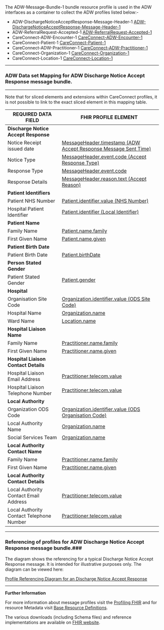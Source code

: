 
The ADW-Message-Bundle-1 bundle resource profile is used in the ADW interfaces as a container to collect the ADW profiles listed below:- 

- ADW-DischargeNoticeAcceptResponse-Message-Header-1 [ADW-DischargeNoticeAcceptResponse-Message-Header-1]
- ADW-ReferralRequest-Accepted-1 [ADW-ReferralRequest-Accepted-1]
- CareConnect-ADW-Encounter-1 [CareConnect-ADW-Encounter-1]
- CareConnect-Patient-1 [CareConnect-Patient-1]
- CareConnect-ADW-Practitioner-1 [CareConnect-ADW-Practitioner-1]
- CareConnect-Organization-1 [CareConnect-Organization-1]
- CareConnect-Location-1 [CareConnect-Location-1]

----------


[ADW-Message-DischargeNoticeAcceptResponse-1-Ex01]: ../Examples/Profile.ADW-DischargeNoticeAcceptResponse/ADW-Message-DischargeNoticeAcceptResponse-1-Ex01.xml

[ADW-Message-DischargeNoticeAcceptResponse-1-Ex02]: ../Examples/Profile.ADW-DischargeNoticeAcceptResponse/ADW-Message-DischargeNoticeAcceptResponse-1-Ex02.xml


###  ADW Data set Mapping for ADW Discharge Notice Accept Response message bundle. ###


----------

Note that for sliced elements and extensions within CareConnect profiles, it is not possible to link to the exact sliced element in this mapping table.


| REQUIRED DATA FIELD                      | FHIR PROFILE ELEMENT                              |
|------------------------------------------|---------------------------------------------------|
| **Discharge Notice Accept Response**     |                                                   |
| Notice Receipt issued date               | [MessageHeader.timestamp (ADW Accept Response Message Sent Time)]                        |
| Notice Type                              | [MessageHeader.event.code (Accept Response Type)]                                     |
| Response Type                            | [MessageHeader.event.code]                                    |
| Response Details                         | [MessageHeader.reason.text (Accept Reason)]                                        |
| **Patient Identifiers**                  |                                                   |
| Patient NHS Number                       | [Patient.identifier.value (NHS Number)]                          |
| Hospital Patient Identifier              | [Patient.identifier (Local Identifier)]            |
| **Patient Name**                         |                                                  |
| Family Name                              | [Patient.name.family]                                     |
| First Given Name                         | [Patient.name.given]                                       |
| **Patient Birth Date**                   |                                                  |
| Patient Birth Date                       | [Patient.birthDate]                                      |
| **Person Stated Gender**                 |                                                  |
| Patient Stated Gender                    | [Patient.gender]                                         |
| **Hospital**                             |                                                  |
| Organisation Site Code                   | [Organization.identifier.value (ODS Site Code)]             |
| Hospital Name                            | [Organization.name]                                |
| Ward Name                                | [Location.name]                                     |
| **Hospital Liaison Name**                |                                                  |
| Family Name                              | [Practitioner.name.family]                                  |
| First Given Name                         | [Practitioner.name.given]                         |
| **Hospital Liaison Contact Details**     |                                                  |
| Hospital Liaison Email Address           | [Practitioner.telecom.value]               |
| Hospital Liaison Telephone Number        | [Practitioner.telecom.value]                            |
| **Local Authority**                      |                                                  |
| Organization ODS Code                    | [Organization.identifier.value (ODS Organisation Code)]               |
| Local Authority Name                     | [Organization.name]                         |
| Social Services Team                     | [Organization.name] 
| **Local Authority Contact Name**         |                                                   |
| Family Name                              | [Practitioner.name.family]                                  |
| First Given Name                         | [Practitioner.name.given]                                  |
| **Local Authority Contact Details**      |                                                   |
| Local Authority Contact Email Address    | [Practitioner.telecom.value]                            |
| Local Authority Contact Telephone Number | [Practitioner.telecom.value]                    |


[ADW-DischargeNoticeAcceptResponse-Message-Header-1]: adw-discharge-notice-accept-response-message-header-1.html
[ADW-ReferralRequest-Accepted-1]: adw-referral-request-accepted-1.html
[CareConnect-Patient-1]: careconnect-patient-1.html
[CareConnect-ADW-Practitioner-1]: careconnect-adw-practitioner-1.html
[CareConnect-Organization-1]: careconnect-organization-1.html
[CareConnect-ADW-Encounter-1]: careconnect-adw-encounter-1.html
[CareConnect-Organization-1]: careconnect-organization-1.html
[CareConnect-Location-1]: careconnect-location-1.html


[MessageHeader.timestamp (ADW Accept Response Message Sent Time)]: adw-discharge-notice-accept-response-message-header-1-dict.html#MessageHeader.ADW%20Accept%20Response%20Message%20Sent%20Time
[MessageHeader.event.code (Accept Response Type)]: adw-discharge-notice-accept-response-message-header-1-dict.html#MessageHeader.event.Accept%20Response%20Type
[MessageHeader.event.code]: adw-discharge-notice-accept-response-message-header-1-dict.html#MessageHeader.event.Accept%20Response%20Type
[MessageHeader.reason.text (Accept Reason)]: adw-discharge-notice-accept-response-message-header-1-dict.html#MessageHeader.reason.Accept%20Reason
[Patient.identifier.value (NHS Number)]: careconnect-patient-1-dict.html#Patient.identifier.value
[Patient.identifier (Local Identifier)]: careconnect-patient-1-dict.html#Patient.identifier.value 
[Patient.name.family]: careconnect-patient-1-dict.html#Patient.name.family
[Patient.name.given]: careconnect-patient-1-dict.html#Patient.name.given
[Patient.birthDate]: careconnect-patient-1-dict.html#Patient.birthDate
[Patient.gender]: careconnect-patient-1-dict.html#Patient.gender
[Organization.identifier.value (ODS Site Code)]: careconnect-organization-1-dict.html#Organization.identifier.value
[Organization.name]: careconnect-organization-1-dict.html#Organization.name
[Location.name]: careconnect-location-1-dict.html#Location.name
[Organization.identifier.value (ODS Site Code)]: careconnect-organization-1-dict.html#Organization.identifier.value
[Organization.name]: careconnect-organization-1-dict.html#Organization.name
[Practitioner.name.family]: careconnect-adw-practitioner-1-dict.html#Practitioner.name.family
[Practitioner.name.given]: careconnect-adw-practitioner-1-dict.html#Practitioner.name.given
[Practitioner.telecom.value]: careconnect-adw-practitioner-1-dict.html#Practitioner.telecom.value
[Practitioner.telecom.value]: careconnect-adw-practitioner-1-dict.html#Practitioner.telecom.value
[Organization.identifier.value (ODS Organisation Code)]: careconnect-organization-1-dict.html#Organization.identifier.value
[Organization.name]: careconnect-organization-1-dict.html#Organization.name
[Organization.name]: careconnect-organization-1-dict.html#Organization.name
[Practitioner.name.family]: careconnect-adw-practitioner-1-dict.html#Practitioner.name.family
[Practitioner.name.given]: careconnect-adw-practitioner-1-dict.html#Practitioner.name.given
[Practitioner.telecom.value]: careconnect-adw-practitioner-1-dict.html#Practitioner.telecom.value
[Practitioner.telecom.value]: careconnect-adw-practitioner-1-dict.html#Practitioner.telecom.value

----------


### Referencing of profiles for ADW Discharge Notice Accept Response message bundle.###


The diagram shows the referencing for a typical Discharge Notice Accept Response message. It is intended for illustrative purposes only. The diagram can be viewed here:

[Profile Referencing Diagram for an Discharge Notice Accept Response](../Profile.ADW-DischargeNoticeAcceptResponse/MessageReferencing4.png)

----------


**Further Information**

For more information about message profiles visit the [Profiling FHIR] and for resource Metadata visit [Base Resource Definitions].

The various downloads (including Schema files) and reference implementations are available on [FHIR website].

[Profiling FHIR]: http://hl7.org/fhir/DSTU2/profiling.html
[FHIR website]: http://hl7.org/fhir/DSTU2/index.html
[Base Resource Definitions]: http://hl7.org/fhir/DSTU2/resource.html
